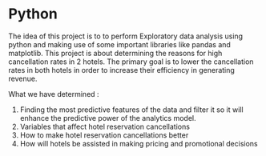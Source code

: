 # Python

The idea of this project is to to perform Exploratory data analysis using python and making use of some important libraries like pandas and matplotlib.
This project is about determining the reasons for high cancellation rates in 2 hotels. The primary goal is to lower the cancellation rates in both hotels in order to increase their efficiency in generating revenue.

What we have determined :
1. Finding the most predictive features of the data and filter it so it will enhance the predictive power of the analytics model.
2. Variables that affect hotel reservation cancellations
3. How to make hotel reservation cancellations better
4. How will hotels be assisted in making pricing and promotional decisions
